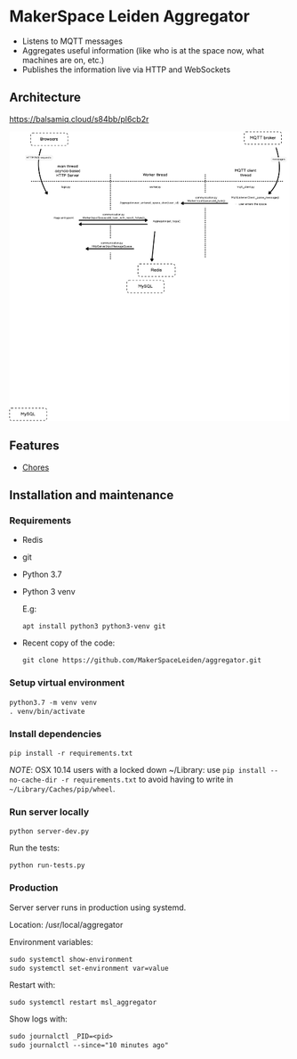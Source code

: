 # MakerSpace Leiden Aggregator

- Listens to MQTT messages
- Aggregates useful information (like who is at the space now, what machines are on, etc.)
- Publishes the information live via HTTP and WebSockets

## Architecture

https://balsamiq.cloud/s84bb/pl6cb2r

![Aggregator Architecture](Aggregator%20Architecture.png)


## Features

- [Chores](./src/aggregator/chores/README.md)

## Installation and maintenance

### Requirements
- Redis
- git
- Python 3.7
- Python 3 venv
 
  E.g:
 
      apt install python3 python3-venv git

- Recent copy of the code:

      git clone https://github.com/MakerSpaceLeiden/aggregator.git

### Setup virtual environment

    python3.7 -m venv venv
    . venv/bin/activate

### Install dependencies

    pip install -r requirements.txt 

_NOTE_: OSX 10.14 users with a locked down ~/Library: use
`pip install --no-cache-dir -r requirements.txt`
to avoid having to write in `~/Library/Caches/pip/wheel`.

### Run server locally

    python server-dev.py
    
Run the tests:

    python run-tests.py


### Production

Server server runs in production using systemd.

Location: /usr/local/aggregator

Environment variables:

    sudo systemctl show-environment
    sudo systemctl set-environment var=value

Restart with:

    sudo systemctl restart msl_aggregator

Show logs with:

    sudo journalctl _PID=<pid>
    sudo journalctl --since="10 minutes ago"
